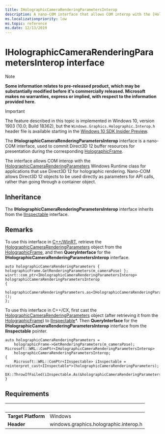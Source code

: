 ```yaml
---
title: IHolographicCameraRenderingParametersInterop
description: A nano-COM interface that allows COM interop with the [HolographicCameraRenderingParameters](/uwp/api/windows.graphics.holographic.holographiccamerarenderingparameters) class for applications that use Direct3D 12 for holographic rendering.
ms.localizationpriority: low
ms.topic: reference
ms.date: 12/13/2019
---
```


# IHolographicCameraRenderingParametersInterop interface

> [!NOTE]
> **Some information relates to pre-released product, which may be substantially modified before it's commercially released. Microsoft makes no warranties, express or implied, with respect to the information provided here.**

> [!IMPORTANT]
> The feature described in this topic is implemented in 
Windows 10, version 1903 (10.0; Build 18362), but the `Windows.Graphics.Holographic.Interop.h` header file is available starting in the [Windows 10 SDK Insider Preview](https://www.microsoft.com/software-download/windowsinsiderpreviewSDK).

The **IHolographicCameraRenderingParametersInterop** interface is a nano-COM interface, used to commit Direct3D 12 buffer resources for presentation during the corresponding [HolographicFrame](/uwp/api/windows.graphics.holographic.holographicframe).

The interface allows COM interop with the [HolographicCameraRenderingParameters](/uwp/api/windows.graphics.holographic.holographiccamerarenderingparameters) Windows Runtime class for applications that use Direct3D 12 for holographic rendering. Nano-COM allows Direct3D 12 objects to be used directly as parameters for API calls, rather than going through a container object.

## Inheritance
The **IHolographicCameraRenderingParametersInterop** interface inherits from the [IInspectable](/windows/win32/api/inspectable/nn-inspectable-iinspectable) interface.

## Remarks
To use this interface in [C++/WinRT](/windows/uwp/cpp-and-winrt-apis/), retrieve the [HolographicCameraRenderingParameters](/uwp/api/windows.graphics.holographic.holographiccamerarenderingparameters) object from the [HolographicFrame](/uwp/api/windows.graphics.holographic.holographicframe), and then **QueryInterface** for the **IHolographicCameraRenderingParametersInterop** interface.

```cppwinrt
auto holographicCameraRenderingParameters { holographicFrame.GetRenderingParameters(m_cameraPose) };
winrt::com_ptr<IHolographicCameraRenderingParametersInterop> holographicCameraRenderingParametersInterop
{
    holographicCameraRenderingParameters.as<IHolographicCameraRenderingParametersInterop>();
};
```

To use this interface in C++/CX, first cast the [HolographicCameraRenderingParameters](/uwp/api/windows.graphics.holographic.holographiccamerarenderingparameters) object (after retrieving it from the [HolographicFrame](/uwp/api/windows.graphics.holographic.holographicframe)) to [IInspectable](/windows/win32/api/inspectable/nn-inspectable-iinspectable)\*. Then **QueryInterface** for the **IHolographicCameraRenderingParametersInterop** interface from the **IInspectable** pointer.

```cppcx
auto holographicCameraRenderingParameters = 
    holographicFrame->GetRenderingParameters(m_cameraPose);
Microsoft::WRL::ComPtr<IHolographicCameraRenderingParametersInterop> 
    holographicCameraRenderingParametersInterop;
{
    Microsoft::WRL::ComPtr<IInspectable> iInspectable = reinterpret_cast<IInspectable*>(holographicCameraRenderingParameters);
    DX::ThrowIfFailed(iInspectable.As(&holographicCameraRenderingParametersInterop));
}
```

## Requirements
| &nbsp; | &nbsp; |
| ---- |:---- |
| **Target Platform** | Windows |
| **Header** | windows.graphics.holographic.interop.h |